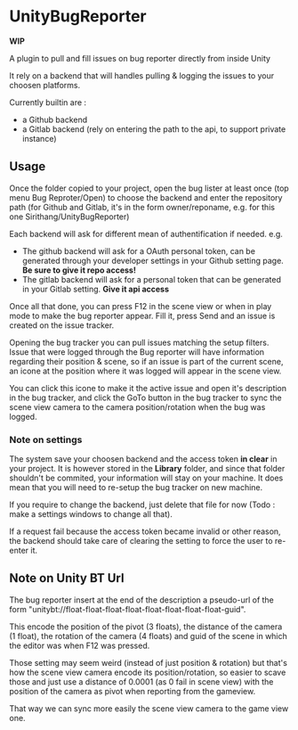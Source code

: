# UnityBugReporter

**WIP**

A plugin to pull and fill issues on bug reporter directly from inside Unity

It rely on a backend that will handles pulling & logging the issues to your choosen platforms.

Currently builtin are :
 - a Github backend
 - a Gitlab backend (rely on entering the path to the api, to support private instance)

## Usage

Once the folder copied to your project, open the bug lister at least once
(top menu Bug Reproter/Open) to choose the backend and enter the repository path (for Github and Gitlab, it's in the form owner/reponame, 
e.g. for this one Sirithang/UnityBugReporter)

Each backend will ask for different mean of authentification if needed. e.g.
- The github backend will ask for a OAuth personal token, can be generated through your developer settings in your Github setting page. **Be sure to give it repo access!**
- The gitlab backend will ask for a personal token that can be generated in your Gitlab setting. **Give it api access**

Once all that done, you can press F12 in the scene view or when in play mode to
make the bug reporter appear. Fill it, press Send and an issue is created on the
issue tracker.

Opening the bug tracker you can pull issues matching the setup filters. Issue that were logged through the Bug reporter will have information regarding their position & scene,
so if an issue is part of the current scene, an icone at the position where it was logged will appear in the scene view.

You can click this icone to make it the active issue and open it's description in the bug tracker, and click the GoTo button in the bug tracker to sync the scene view camera to
the camera position/rotation when the bug was logged.

### Note on settings

The system save your choosen backend and the access token **in clear** in your project. It is however stored in the **Library** folder, and since that folder shouldn't be
commited, your information will stay on your machine. It does mean that you will need to re-setup the bug tracker on new machine.

If you require to change the backend, just delete that file for now (Todo : make a settings windows to change all that).

If a request fail because the access token became invalid or other reason, the backend should take care of clearing the setting to force the user to re-enter it.

## Note on Unity BT Url

The bug reporter insert at the end of the description a pseudo-url of the form
"unitybt://float-float-float-float-float-float-float-float-guid".

This encode the position of the pivot (3 floats), the distance of the camera (1 float), the rotation of the camera (4 floats) and guid
of the scene in which the editor was when F12 was pressed.

Those setting may seem weird (instead of just position & rotation) but that's how the scene view camera encode its position/rotation, so easier
to scave those and just use a distance of 0.0001 (as 0 fail in scene view) with the position of the camera as pivot when reporting from the gameview.

That way we can sync more easily the scene view camera to the game view one.


